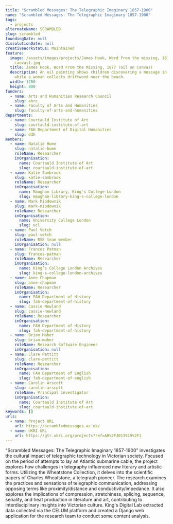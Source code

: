 ```yaml
---
title: "Scrambled Messages: The Telegraphic Imaginary 1857-1900"
name: "Scrambled Messages: The Telegraphic Imaginary 1857-1900"
tags:
  - projects
alternateName: SCRAMBLED
slug: scrambled
foundingDate: null
dissolutionDate: null
creativeWorkStatus: Maintained
feature:
  image: /assets/images/projects/James Hook, Word from the missing, 1877 (oil on
    canvas).jpg
  title: James Hook, Word From the Missing, 1877 (oil on Canvas)
  description: An oil painting shows children discovering a message in a bottle,
    while a woman collects driftwood near the beach.
  width: 1200
  height: 800
funders:
  - name: Arts and Humanities Research Council
    slug: ahrc
  - name: Faculty of Arts and Humanities
    slug: faculty-of-arts-and-humanities
departments:
  - name: Courtauld Institute of Art
    slug: courtauld-institute-of-art
  - name: FAH Department of Digital Humanities
    slug: ddh
members:
  - name: Natalie Hume
    slug: natalie-hume
    roleName: Researcher
    inOrganisation:
      name: Courtauld Institute of Art
      slug: courtauld-institute-of-art
  - name: Katie Sambrook
    slug: katie-sambrook
    roleName: Researcher
    inOrganisation:
      name: Maughan Library, King's College London
      slug: maughan-library-king-s-college-london
  - name: Mark Miodownik
    slug: mark-miodownik
    roleName: Researcher
    inOrganisation:
      name: University College London
      slug: ucl
  - name: Paul Vetch
    slug: paul-vetch
    roleName: RSE team member
    inOrganisation: null
  - name: Frances Patman
    slug: frances-patman
    roleName: Researcher
    inOrganisation:
      name: King’s College London Archives
      slug: king-s-college-london-archives
  - name: Anne Chapman
    slug: anne-chapman
    roleName: Researcher
    inOrganisation:
      name: FAH Department of History
      slug: fah-department-of-history
  - name: Cassie Newland
    slug: cassie-newland
    roleName: Researcher
    inOrganisation:
      name: FAH Department of History
      slug: fah-department-of-history
  - name: Brian Maher
    slug: brian-maher
    roleName: Research Software Engineer
    inOrganisation: null
  - name: Clare Pettitt
    slug: clare-pettitt
    roleName: Researcher
    inOrganisation:
      name: FAH Department of English
      slug: fah-department-of-english
  - name: Carolin Arscott
    slug: carolin-arscott
    roleName: Principal investigator
    inOrganisation:
      name: Courtauld Institute of Art
      slug: courtauld-institute-of-art
keywords: []
urls:
  - name: Project URL
    url: https://scrambledmessages.ac.uk/
  - name: UKRI URL
    url: https://gtr.ukri.org/projects?ref=AH%2FJ013919%2F1
---
```


"Scrambled Messages: The Telegraphic Imaginary 1857-1900" investigates the cultural impact of telegraphic technology in Victorian society. Focused on the period of attempts to lay an Atlantic submarine cable, the project explores how challenges in telegraphy influenced new literary and artistic forms.
Utilizing the Wheatstone Collection, it delves into the scientific papers of Charles Wheatstone, a telegraph pioneer. The research examines the practices and sensations of telegraphic communication, addressing opposing terms like proximity/distance and conductivity/impedance. It also explores the implications of compression, stretchiness, splicing, sequence, seriality, and heat production in literature and art, contributing to interdisciplinary insights into Victorian culture.
King's Digital Lab extracted data collected via the CELUM platform and created a Django web application for the research team to conduct some content analysis.
